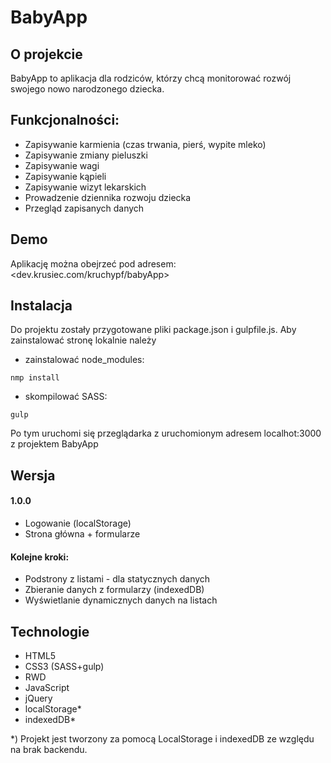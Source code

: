 # BabyApp
## O projekcie
BabyApp to aplikacja dla rodziców, którzy chcą monitorować rozwój swojego nowo narodzonego dziecka.

## Funkcjonalności:
* Zapisywanie karmienia (czas trwania, pierś, wypite mleko)
* Zapisywanie zmiany pieluszki
* Zapisywanie wagi
* Zapisywanie kąpieli
* Zapisywanie wizyt lekarskich
* Prowadzenie dziennika rozwoju dziecka
* Przegląd zapisanych danych

## Demo
Aplikację można obejrzeć pod adresem: <dev.krusiec.com/kruchypf/babyApp>

## Instalacja
Do projektu zostały przygotowane pliki package.json i gulpfile.js.
Aby zainstalować stronę lokalnie należy
* zainstalować node_modules:
```
nmp install
```
* skompilować SASS:
```
gulp
```
Po tym uruchomi się przeglądarka z uruchomionym adresem localhot:3000 z projektem BabyApp

## Wersja
#### 1.0.0
* Logowanie (localStorage)
* Strona główna + formularze

#### Kolejne kroki:
* Podstrony z listami - dla statycznych danych
* Zbieranie danych z formularzy (indexedDB)
* Wyświetlanie dynamicznych danych na listach

## Technologie
* HTML5
* CSS3 (SASS+gulp)
* RWD
* JavaScript
* jQuery
* localStorage*
* indexedDB*

*) Projekt jest tworzony za pomocą LocalStorage i indexedDB ze względu na brak backendu.
